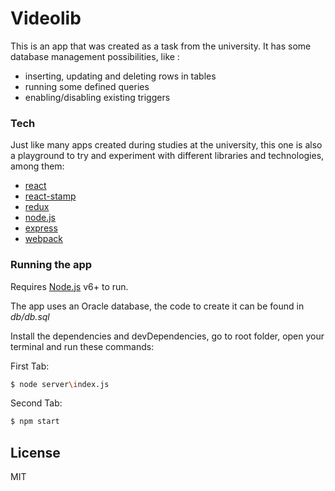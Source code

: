 # Videolib

This is an app that was created as a task from the university. It has some database management possibilities, like :

- inserting, updating and deleting rows in tables
- running some defined queries
- enabling/disabling existing triggers

### Tech
Just like many apps created during studies at the university, this one is also a playground to try and experiment with different libraries and technologies, among them:
* [react]
* [react-stamp]
* [redux]
* [node.js]
* [express]
* [webpack]

### Running the app
Requires [Node.js](https://nodejs.org/) v6+ to run.

The app uses an Oracle database, the code to create it can be found in *db/db.sql*

Install the dependencies and devDependencies, go to root folder, open your terminal and run these commands:

First Tab:
```sh
$ node server\index.js
```

Second Tab:
```sh
$ npm start
```

License
----

MIT

[//]: #
   [react]: <https://facebook.github.io/react/>
   [react-stamp]: <https://github.com/stampit-org/react-stamp>
   [redux]: <https://github.com/reactjs/redux>
   [node.js]: <http://nodejs.org>
   [express]: <http://expressjs.com>
   [webpack]: <https://webpack.github.io/>